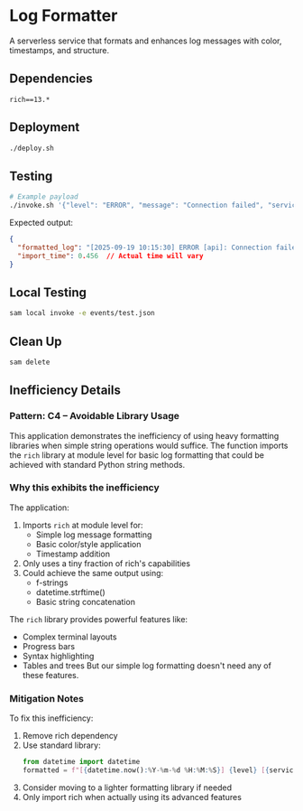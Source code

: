 # Log Formatter

A serverless service that formats and enhances log messages with color, timestamps, and structure.

## Dependencies

```
rich==13.*
```

## Deployment

```bash
./deploy.sh
```

## Testing

```bash
# Example payload
./invoke.sh '{"level": "ERROR", "message": "Connection failed", "service": "api"}'
```

Expected output:
```json
{
  "formatted_log": "[2025-09-19 10:15:30] ERROR [api]: Connection failed",
  "import_time": 0.456  // Actual time will vary
}
```

## Local Testing

```bash
sam local invoke -e events/test.json
```

## Clean Up

```bash
sam delete
```

## Inefficiency Details

### Pattern: C4 – Avoidable Library Usage

This application demonstrates the inefficiency of using heavy formatting libraries when simple string operations would suffice. The function imports the `rich` library at module level for basic log formatting that could be achieved with standard Python string methods.

### Why this exhibits the inefficiency

The application:
1. Imports `rich` at module level for:
   - Simple log message formatting
   - Basic color/style application
   - Timestamp addition
2. Only uses a tiny fraction of rich's capabilities
3. Could achieve the same output using:
   - f-strings
   - datetime.strftime()
   - Basic string concatenation

The `rich` library provides powerful features like:
- Complex terminal layouts
- Progress bars
- Syntax highlighting
- Tables and trees
But our simple log formatting doesn't need any of these features.

### Mitigation Notes

To fix this inefficiency:
1. Remove rich dependency
2. Use standard library:
   ```python
   from datetime import datetime
   formatted = f"[{datetime.now():%Y-%m-%d %H:%M:%S}] {level} [{service}]: {message}"
   ```
3. Consider moving to a lighter formatting library if needed
4. Only import rich when actually using its advanced features